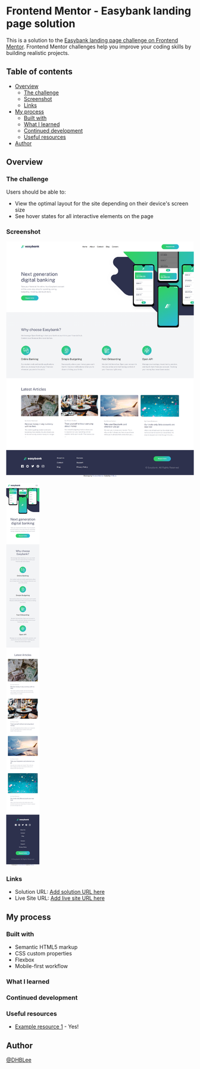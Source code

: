 # Frontend Mentor - Easybank landing page solution

This is a solution to the [Easybank landing page challenge on Frontend Mentor](https://www.frontendmentor.io/challenges/easybank-landing-page-WaUhkoDN). Frontend Mentor challenges help you improve your coding skills by building realistic projects. 

## Table of contents


- [Overview](#overview)
  - [The challenge](#the-challenge)
  - [Screenshot](#screenshot)
  - [Links](#links)
- [My process](#my-process)
  - [Built with](#built-with)
  - [What I learned](#what-i-learned)
  - [Continued development](#continued-development)
  - [Useful resources](#useful-resources)
- [Author](#author)




## Overview


### The challenge


Users should be able to:


- View the optimal layout for the site depending on their device's screen size
- See hover states for all interactive elements on the page


### Screenshot


![](./images/1440px_solution.png)

![](./images/375px_solution.png)




### Links


- Solution URL: [Add solution URL here](https://github.com/DHBLee/DHBLee2/tree/DHBLee/Fronend-Mentor/Easybank)
- Live Site URL: [Add live site URL here](https://dhb-lee2-kfm1.vercel.app/)


## My process


### Built with


- Semantic HTML5 markup
- CSS custom properties
- Flexbox
- Mobile-first workflow





### What I learned




### Continued development




### Useful resources


- [Example resource 1](https://www.chatgpt.com) - Yes!




## Author


[@DHBLee](https://www.frontendmentor.io/profile/DHBLee)